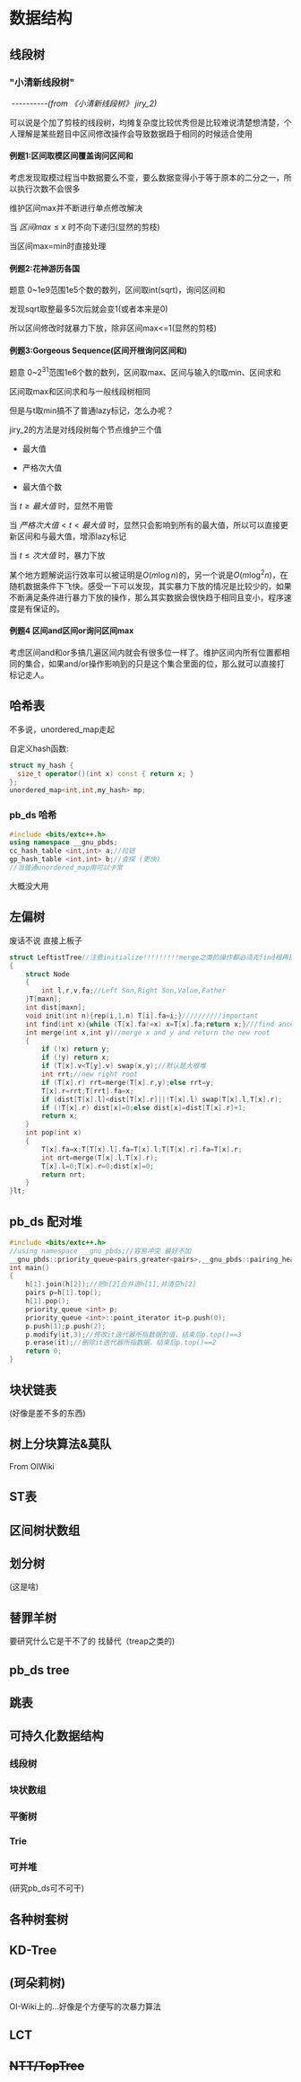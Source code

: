 # 数据结构

## 线段树

### "小清新线段树"

​																----------_(from 《小清新线段树》 jiry_2)_

可以说是个加了剪枝的线段树，均摊复杂度比较优秀但是比较难说清楚想清楚，个人理解是某些题目中区间修改操作会导致数据趋于相同的时候适合使用

#### 例题1:区间取模区间覆盖询问区间和

考虑发现取模过程当中数据要么不变，要么数据变得小于等于原本的二分之一，所以执行次数不会很多

维护区间max并不断进行单点修改解决

当 $区间max\le x$ 时不向下递归(显然的剪枝)

当区间max=min时直接处理

#### 例题2:花神游历各国

题意 0~1e9范围1e5个数的数列，区间取int(sqrt)，询问区间和

发现sqrt取整最多5次后就会变1(或者本来是0)

所以区间修改时就暴力下放，除非区间max<=1(显然的剪枝)

#### 例题3:Gorgeous Sequence(区间开根询问区间和)

题意 0~$2^{31}$范围1e6个数的数列，区间取max、区间与输入的t取min、区间求和

区间取max和区间求和与一般线段树相同

但是与t取min搞不了普通lazy标记，怎么办呢？

jiry_2的方法是对线段树每个节点维护三个值

* 最大值

* 严格次大值

* 最大值个数

当 $t\ge 最大值$ 时，显然不用管

当 $严格次大值< t<最大值$ 时，显然只会影响到所有的最大值，所以可以直接更新区间和与最大值，增添lazy标记

当 $t\le 次大值$ 时，暴力下放

某个地方题解说运行效率可以被证明是$O(m\log{n})$的，另一个说是$O(m\log^2{n})$，在随机数据条件下飞快。感受一下可以发现，其实暴力下放的情况是比较少的，如果不断满足条件进行暴力下放的操作，那么其实数据会很快趋于相同且变小，程序速度是有保证的。

#### 例题4 区间and区间or询问区间max

考虑区间and和or多搞几遍区间内就会有很多位一样了。维护区间内所有位置都相同的集合，如果and/or操作影响到的只是这个集合里面的位，那么就可以直接打标记走人。

## 哈希表

不多说，unordered_map走起

自定义hash函数:

```c++
struct my_hash {
  size_t operator()(int x) const { return x; }
};
unordered_map<int,int,my_hash> mp;
```

### pb_ds 哈希

```c++
#include <bits/extc++.h>
using namespace __gnu_pbds;
cc_hash_table <int,int> a;//拉链
gp_hash_table <int,int> b;//查探 (更快)
//当普通unordered_map用可以卡常
```

大概没大用

## 左偏树

废话不说 直接上板子

```c++
struct LeftistTree//注意initialize!!!!!!!!!merge之类的操作都必须先find根再操作
{
	struct Node
	{
		int l,r,v,fa;//Left Son,Right Son,Value,Father
	}T[maxn];
	int dist[maxn];
	void init(int n){rep(i,1,n) T[i].fa=i;}//////////important
	int find(int x){while (T[x].fa!=x) x=T[x].fa;return x;}///find ancestor
	int merge(int x,int y)//merge x and y and return the new root
	{
		if (!x) return y;
		if (!y) return x;
		if (T[x].v<T[y].v) swap(x,y);//默认是大根堆 
		int rrt;//new right root
		if (T[x].r) rrt=merge(T[x].r,y);else rrt=y;
		T[x].r=rrt;T[rrt].fa=x;
		if (dist[T[x].l]<dist[T[x].r]||!T[x].l) swap(T[x].l,T[x].r);
		if (!T[x].r) dist[x]=0;else dist[x]=dist[T[x].r]+1;
		return x;
	}
	int pop(int x)
	{
		T[x].fa=x;T[T[x].l].fa=T[x].l;T[T[x].r].fa=T[x].r;
		int nrt=merge(T[x].l,T[x].r);
		T[x].l=0;T[x].r=0;dist[x]=0;
		return nrt;
	}
}lt;
```

## pb_ds 配对堆

```c++
#include <bits/extc++.h>
//using namespace __gnu_pbds;//容易冲突 最好不加
__gnu_pbds::priority_queue<pairs,greater<pairs>,__gnu_pbds::pairing_heap_tag>h[5];
int main()
{
	h[1].join(h[2]);//把h[2]合并进h[1],并清空h[2]
	pairs p=h[1].top();
	h[1].pop();
	priority_queue <int> p;
	priority_queue <int>::point_iterator it=p.push(0);
	p.push(1);p.push(2);
	p.modify(it,3);//修改it迭代器所指数据的值，结束后p.top()==3
	p.erase(it);//删除it迭代器所指数据，结束后p.top()==2
	return 0;
}
```

## 块状链表

(好像是差不多的东西)

## 树上分块算法&莫队

From OIWiki

## ST表

## 区间树状数组

## 划分树

(这是啥)

## 替罪羊树

要研究什么它是干不了的 找替代（treap之类的)

## pb_ds tree

## 跳表

## 可持久化数据结构

### 线段树

### 块状数组

### 平衡树

### Trie

### 可并堆

(研究pb_ds可不可干)

## 各种树套树

## KD-Tree

## (珂朵莉树)

OI-Wiki上的...好像是个方便写的次暴力算法

## LCT

## ~~NTT/TopTree~~